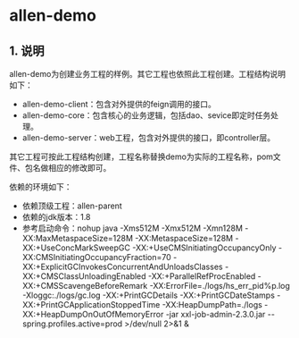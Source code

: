 # allen-demo

## 1. 说明
allen-demo为创建业务工程的样例。其它工程也依照此工程创建。工程结构说明如下：
- allen-demo-client：包含对外提供的feign调用的接口。
- allen-demo-core：包含核心的业务逻辑，包括dao、sevice即定时任务处理。
- allen-demo-server：web工程，包含对外提供的接口，即controller层。

其它工程可按此工程结构创建，工程名称替换demo为实际的工程名称，pom文件、包名做相应的修改即可。

依赖的环境如下：
- 依赖顶级工程：allen-parent
- 依赖的jdk版本：1.8
- 参考启动命令：nohup java -Xms512M -Xmx512M -Xmn128M -XX:MaxMetaspaceSize=128M -XX:MetaspaceSize=128M -XX:+UseConcMarkSweepGC -XX:+UseCMSInitiatingOccupancyOnly -XX:CMSInitiatingOccupancyFraction=70 -XX:+ExplicitGCInvokesConcurrentAndUnloadsClasses -XX:+CMSClassUnloadingEnabled -XX:+ParallelRefProcEnabled -XX:+CMSScavengeBeforeRemark -XX:ErrorFile=./logs/hs_err_pid%p.log -Xloggc:./logs/gc.log -XX:+PrintGCDetails -XX:+PrintGCDateStamps -XX:+PrintGCApplicationStoppedTime -XX:HeapDumpPath=./logs -XX:+HeapDumpOnOutOfMemoryError -jar xxl-job-admin-2.3.0.jar --spring.profiles.active=prod >/dev/null 2>&1 &